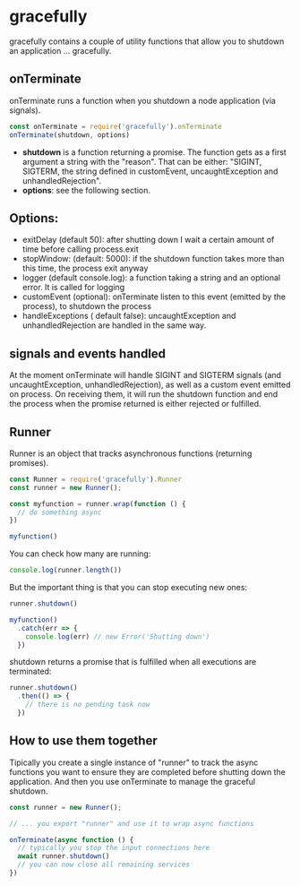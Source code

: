 gracefully
==========
gracefully contains a couple of utility functions that allow you to shutdown an application ... gracefully.


onTerminate
-----------
onTerminate runs a function when you shutdown a node application (via signals).
```js
const onTerminate = require('gracefully').onTerminate
onTerminate(shutdown, options)
```
* **shutdown** is a function returning a promise. The function gets as a first argument a string with the "reason". That can be either: "SIGINT, SIGTERM, the string defined in customEvent, uncaughtException and unhandledRejection".
* **options**: see the following section.

Options:
--------
* exitDelay (default 50): after shutting down I wait a certain amount of time before calling process.exit
* stopWindow: (default: 5000): if the shutdown function takes more than this time, the process exit anyway
* logger (default console.log): a function taking a string and an optional error. It is called for logging
* customEvent (optional): onTerminate listen to this event (emitted by the process), to shutdown the process
* handleExceptions ( default false): uncaughtException and unhandledRejection are handled in the same way.

signals and events handled
--------------------------
At the moment onTerminate will handle SIGINT and SIGTERM signals (and uncaughtException, unhandledRejection), as well as a custom event emitted on process. On receiving them, it will run the shutdown function and end the process when the promise returned is either rejected or fulfilled.

Runner
-----------
Runner is an object that tracks asynchronous functions (returning promises).
```js
const Runner = require('gracefully').Runner
const runner = new Runner();

const myfunction = runner.wrap(function () {
  // do something async
})

myfunction()
```
You can check how many are running:
```js
console.log(runner.length())
```
But the important thing is that you can stop executing new ones:
```js
runner.shutdown()

myfunction()
  .catch(err => {
    console.log(err) // new Error('Shutting down')
  })
```
shutdown returns a promise that is fulfilled when all executions are terminated:
```js
runner.shutdown()
  .then(() => {
    // there is no pending task now
  })
```

How to use them together
------------------------
Tipically you create a single instance of "runner" to track the async functions you want to ensure they are completed before shutting down the application.
And then you use onTerminate to manage the graceful shutdown.
```js
const runner = new Runner();

// ... you export "runner" and use it to wrap async functions

onTerminate(async function () {
  // typically you stop the input connections here
  await runner.shutdown()
  // you can now close all remaining services
})
```
